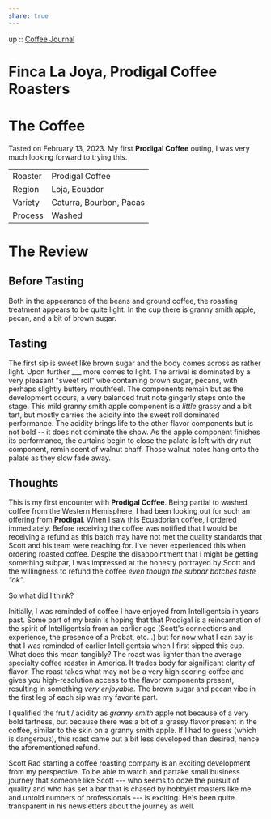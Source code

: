 ```yaml
---
share: true
---
```

up :: [Coffee Journal](./%E2%88%B4-Coffee%20Journal.md)

# Finca La Joya, Prodigal Coffee Roasters

# The Coffee
Tasted on February 13, 2023. My first **Prodigal Coffee** outing, I was very much looking forward to trying this.

|         |                         |
| ------- | ----------------------- |
| Roaster | Prodigal Coffee         |
| Region  | Loja, Ecuador           |
| Variety | Caturra, Bourbon, Pacas |
| Process | Washed                  |

# The Review

## Before Tasting
Both in the appearance of the beans and ground coffee, the roasting treatment appears to be quite light. In the cup there is granny smith apple, pecan, and a bit of brown sugar. 

## Tasting
The first sip is sweet like brown sugar and the body comes across as rather light. Upon further ___ more comes to light. The arrival is dominated by a very pleasant "sweet roll" vibe containing brown sugar, pecans, with perhaps slightly buttery mouthfeel. The components remain but as the development occurs, a very balanced fruit note gingerly steps onto the stage. This mild granny smith apple component is a *little* grassy and a bit tart, but mostly carries the acidity into the sweet roll dominated performance. The acidity brings life to the other flavor components but is not bold -- it does not dominate the show. As the apple component finishes its performance, the curtains begin to close the palate is left with dry nut component, reminiscent of walnut chaff. Those walnut notes hang onto the palate as they slow fade away. 

## Thoughts
This is my first encounter with **Prodigal Coffee**. Being partial to washed coffee from the Western Hemisphere, I had been looking out for such an offering from **Prodigal**. When I saw this Ecuadorian coffee, I ordered immediately. Before receiving the coffee was notified that I would be receiving a refund as this batch may have not met the quality standards that Scott and his team were reaching for. I've never experienced this when ordering roasted coffee. Despite the disappointment that I might be getting something subpar, I was impressed at the honesty portrayed by Scott and the willingness to refund the coffee *even though the subpar batches taste "ok"*.

So what did I think?

Initially, I was reminded of coffee I have enjoyed from Intelligentsia in years past. Some part of my brain is hoping that that Prodigal is a reincarnation of the spirit of Intelligentsia from an earlier age (Scott's connections and experience, the presence of a Probat, etc...) but for now what I can say is that I was reminded of earlier Intelligentsia when I first sipped this cup. What does this mean tangibly? The roast was lighter than the average specialty coffee roaster in America. It trades body for significant clarity of flavor. The roast takes what may not be a very high scoring coffee and gives you high-resolution access to the flavor components present, resulting in something *very enjoyable*. The brown sugar and pecan vibe in the first leg of each sip was my favorite part. 

I qualified the fruit / acidity as *granny smith* apple not because of a very bold tartness, but because there was a bit of a grassy flavor present in the coffee, similar to the skin on a granny smith apple. If I had to guess (which is dangerous), this roast came out a bit less developed than desired, hence the aforementioned refund. 

Scott Rao starting a coffee roasting company is an exciting development from my perspective. To be able to watch and partake small business journey that someone like Scott --- who seems to ooze the pursuit of quality and who has set a bar that is chased by hobbyist roasters like me and untold numbers of professionals --- is exciting. He's been quite transparent in his newsletters about the journey as well.  